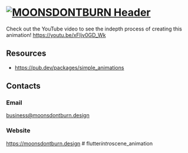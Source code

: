 # [![MOONSDONTBURN Header](https://i.imgur.com/1QHjcUZ.png)](https://moonsdontburn.design/)

Check out the YouTube video to see the indepth process of creating this animation! https://youtu.be/xFIjv0GD_Wk

## Resources

* https://pub.dev/packages/simple_animations

## Contacts

### Email

business@moonsdontburn.design

### Website

https://moonsdontburn.design
#   f l u t t e r _ i n t r o _ s c e n e _ a n i m a t i o n  
 